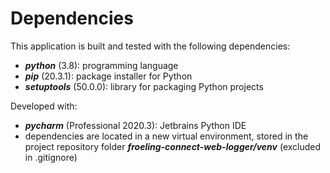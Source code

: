 # Dependencies

This application is built and tested with the following dependencies:

- ***python*** (3.8): programming language
- ***pip*** (20.3.1): package installer for Python
- ***setuptools*** (50.0.0): library for packaging Python projects

Developed with:

- ***pycharm*** (Professional 2020.3): Jetbrains Python IDE 
- dependencies are located in a new virtual environment, stored in the project repository folder ***froeling-connect-web-logger/venv*** (excluded in .gitignore)
